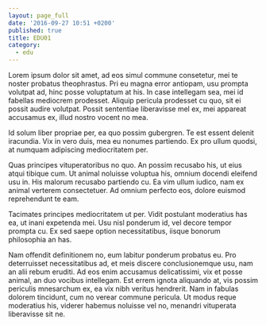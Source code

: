 ```yaml
---
layout: page_full
date: '2016-09-27 10:51 +0200'
published: true
title: EDU01
category:
  - edu
---
```

Lorem ipsum dolor sit amet, ad eos simul commune consetetur, mei te noster probatus theophrastus. Pri eu magna error antiopam, usu prompta volutpat ad, hinc posse voluptatum at his. In case intellegam sea, mei id fabellas mediocrem prodesset. Aliquip pericula prodesset cu quo, sit ei possit audire volutpat. Possit sententiae liberavisse mel ex, mei appareat accusamus ex, illud nostro vocent no mea.

Id solum liber propriae per, ea quo possim gubergren. Te est essent delenit iracundia. Vix in vero duis, mea eu nonumes partiendo. Ex pro ullum quodsi, at numquam adipiscing mediocritatem per.

Quas principes vituperatoribus no quo. An possim recusabo his, ut eius atqui tibique cum. Ut animal noluisse voluptua his, omnium docendi eleifend usu in. His malorum recusabo partiendo cu. Ea vim ullum iudico, nam ex animal verterem consectetuer. Ad omnium perfecto eos, dolore euismod reprehendunt te eam.

Tacimates principes mediocritatem ut per. Vidit postulant moderatius has ea, ut inani expetenda mei. Usu nisl ponderum id, vel decore tempor prompta cu. Ex sed saepe option necessitatibus, iisque bonorum philosophia an has.

Nam offendit definitionem no, eum labitur ponderum probatus eu. Pro deterruisset necessitatibus ad, et meis discere conclusionemque usu, nam an alii rebum eruditi. Ad eos enim accusamus delicatissimi, vix et posse animal, an duo vocibus intellegam. Est errem ignota aliquando at, vis possim periculis mnesarchum ex, ea vix nibh veritus hendrerit. Nam in fabulas dolorem tincidunt, cum no verear commune pericula. Ut modus reque moderatius his, viderer habemus noluisse vel no, menandri vituperata liberavisse sit ne.
